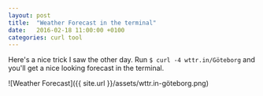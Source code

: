 ```yaml
---
layout: post
title:  "Weather Forecast in the terminal"
date:   2016-02-18 11:00:00 +0100
categories: curl tool
---
```

Here's a nice trick I saw the other day. Run `$ curl -4 wttr.in/Göteborg` and you'll get a nice looking forecast in the terminal.

![Weather Forecast]({{ site.url }}/assets/wttr.in-göteborg.png)

